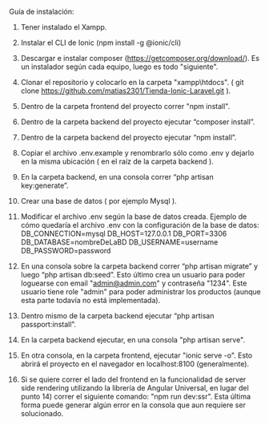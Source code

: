 Guía de instalación:

1) Tener instalado el Xampp.

2) Instalar el CLI de Ionic (npm install -g @ionic/cli)

3) Descargar e instalar composer (https://getcomposer.org/download/). Es un instalador según cada equipo, luego es todo "siguiente".

4) Clonar el repositorio y colocarlo en la carpeta "xampp\htdocs". ( git clone https://github.com/matias2301/Tienda-Ionic-Laravel.git ).

5) Dentro de la carpeta frontend del proyecto correr "npm install".

6) Dentro de la carpeta backend del proyecto ejecutar “composer install”.

6) Dentro de la carpeta backend del proyecto ejecutar “npm install”.

7) Copiar el archivo .env.example y renombrarlo sólo como .env y dejarlo en la misma ubicación ( en el raíz de la carpeta backend ).

8) En la carpeta backend, en una consola correr “php artisan key:generate”.

9) Crear una base de datos ( por ejemplo Mysql ).

10) Modificar el archivo .env según la base de datos creada.
Ejemplo de cómo quedaría el archivo .env con la configuración de la base de datos:
  DB_CONNECTION=mysql
  DB_HOST=127.0.0.1
  DB_PORT=3306
  DB_DATABASE=nombreDeLaBD
  DB_USERNAME=username
  DB_PASSWORD=password

11) En una consola sobre la carpeta backend correr “php artisan migrate” y luego “php artisan db:seed”.
Esto último crea un usuario para poder loguearse con email "admin@admin.com" y contraseña "1234". Este usuario tiene role "admin" para poder administrar los productos (aunque esta parte todavía no está implementada).

12) Dentro mismo de la carpeta backend ejecutar “php artisan passport:install”.

13) En la carpeta backend ejecutar, en una consola "php artisan serve".

14) En otra consola, en la carpeta frontend, ejecutar "ionic serve -o". Esto abrirá el proyecto en el navegador en localhost:8100 (generalmente).

15) Si se quiere correr el lado del frontend en la funcionalidad de server side rendering utilizando la librería de Angular Universal, en lugar del punto 14) correr el siguiente comando: "npm run dev:ssr".
Esta última forma puede generar algún error en la consola que aun requiere ser solucionado.
